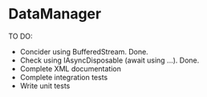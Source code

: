 # DataManager

TO DO:
- Concider using BufferedStream. Done.
- Check using IAsyncDisposable (await using ...). Done.
- Complete XML documentation
- Complete integration tests
- Write unit tests